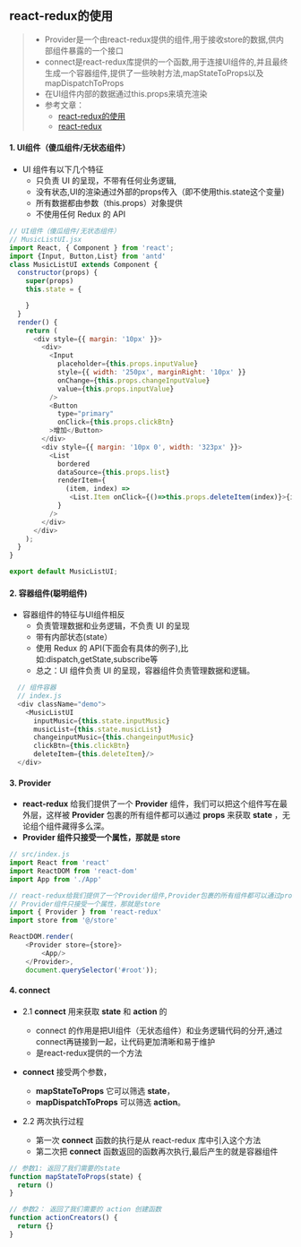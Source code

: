 ## react-redux的使用

> - Provider是一个由react-redux提供的组件,用于接收store的数据,供内部组件暴露的一个接口  
> - connect是react-redux库提供的一个函数,用于连接UI组件的,并且最终生成一个容器组件,提供了一些映射方法,mapStateToProps以及mapDispatchToProps   
> - 在UI组件内部的数据通过this.props来填充渲染  
> - 参考文章： 
>   - [react-redux的使用](https://www.jianshu.com/p/3c87f36759d8)  
>   - [react-redux](https://jspang.com/detailed?id=48#toc273)
 

#### 1. UI组件（傻瓜组件/无状态组件）

- UI 组件有以下几个特征
  - 只负责 UI 的呈现，不带有任何业务逻辑,  
  - 没有状态,UI的渲染通过外部的props传入（即不使用this.state这个变量)  
  - 所有数据都由参数（this.props）对象提供  
  - 不使用任何 Redux 的 API  

```js
// UI组件（傻瓜组件/无状态组件）
// MusicListUI.jsx
import React, { Component } from 'react';
import {Input, Button,List} from 'antd'
class MusicListUI extends Component {
  constructor(props) {
    super(props)
    this.state = {

    }
  }
  render() {
    return (
      <div style={{ margin: '10px' }}>
        <div>
          <Input
            placeholder={this.props.inputValue}
            style={{ width: '250px', marginRight: '10px' }}
            onChange={this.props.changeInputValue}
            value={this.props.inputValue}
          />
          <Button
            type="primary"
            onClick={this.props.clickBtn}
          >增加</Button>
        </div>
        <div style={{ margin: '10px 0', width: '323px' }}>
          <List
            bordered
            dataSource={this.props.list}
            renderItem={
              (item, index) =>
               <List.Item onClick={()=>this.props.deleteItem(index)}>{item}</List.Item>
            }
          />
        </div>
      </div>
    );
  }
}

export default MusicListUI;
```

#### 2. 容器组件(聪明组件) 
  
  - 容器组件的特征与UI组件相反  
    - 负责管理数据和业务逻辑，不负责 UI 的呈现  
    - 带有内部状态(state）  
    - 使用 Redux 的 API(下面会有具体的例子),比如:dispatch,getState,subscribe等  
    - 总之：UI 组件负责 UI 的呈现，容器组件负责管理数据和逻辑。  
    
```js
  // 组件容器
  // index.js
  <div className="demo">
    <MusicListUI 
      inputMusic={this.state.inputMusic}
      musicList={this.state.musicList}
      changeinputMusic={this.changeinputMusic}
      clickBtn={this.clickBtn}
      deleteItem={this.deleteItem}/>
  </div>
```

#### 3. Provider

- **react-redux** 给我们提供了一个 **Provider** 组件，我们可以把这个组件写在最外层，这样被 **Provider** 包裹的所有组件都可以通过 **props** 来获取 **state** ，无论组个组件藏得多么深。 
- **Provider 组件只接受一个属性，那就是 store**

```js
// src/index.js
import React from 'react'
import ReactDOM from 'react-dom'
import App from './App'

// react-redux给我们提供了一个Provider组件,Provider包裹的所有组件都可以通过props来获取state
// Provider组件只接受一个属性，那就是store
import { Provider } from 'react-redux'
import store from '@/store'

ReactDOM.render(
    <Provider store={store}>
        <App/>
    </Provider>, 
    document.querySelector('#root'));
```


#### 4. connect
- 2.1 **connect** 用来获取 **state** 和 **action** 的   
  - connect 的作用是把UI组件（无状态组件）和业务逻辑代码的分开,通过connect再链接到一起，让代码更加清晰和易于维护
  - 是react-redux提供的一个方法

- **connect** 接受两个参数，
  - **mapStateToProps** 它可以筛选 **state**，
  - **mapDispatchToProps** 可以筛选 **action**。

- 2.2 两次执行过程
  - 第一次 **connect** 函数的执行是从 react-redux 库中引入这个方法
  - 第二次把 **connect** 函数返回的函数再次执行,最后产生的就是容器组件

```js
// 参数1: 返回了我们需要的state
function mapStateToProps(state) {
  return ()
}

// 参数2： 返回了我们需要的 action 创建函数
function actionCreators() {
  return {}
}

```


